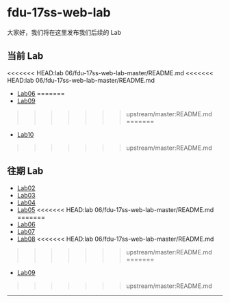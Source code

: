 # fdu-17ss-web-lab

大家好，我们将在这里发布我们后续的 Lab

## 当前 Lab

<<<<<<< HEAD:lab 06/fdu-17ss-web-lab-master/README.md
<<<<<<< HEAD:lab 06/fdu-17ss-web-lab-master/README.md
- [Lab06](./requirements/Lab06.md)
=======
- [Lab09](./requirements/Lab09.md)
>>>>>>> upstream/master:README.md
=======
- [Lab10](./requirements/Lab10.md)
>>>>>>> upstream/master:README.md

## 往期 Lab

- [Lab02](./requirements/Lab02.md)
- [Lab03](./requirements/Lab03.png)
- [Lab04](./requirements/Lab04.md)
- [Lab05](https://www.bilibili.com/video/av21858680)
<<<<<<< HEAD:lab 06/fdu-17ss-web-lab-master/README.md
=======
- [Lab06](./requirements/Lab06.md)
- [Lab07](./requirements/Lab07.md)
- [Lab08](./requirements/Lab08.md)
<<<<<<< HEAD:lab 06/fdu-17ss-web-lab-master/README.md
>>>>>>> upstream/master:README.md
=======
- [Lab09](./requirements/Lab09.md)
>>>>>>> upstream/master:README.md

---
